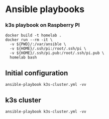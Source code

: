 # Ansible playbooks

### k3s playbook on Raspberry PI

```
docker build -t homelab .
docker run --rm -it \
  -v ${PWD}/:/var/ansible \
  -v ${HOME}/.ssh/pi:/root/.ssh/pi \
  -v ${HOME}/.ssh/pi.pub:/root/.ssh/pi.pub \
  homelab bash
```

## Initial configuration

`ansible-playbook k3s-cluster.yml -vv`

## k3s cluster

`ansible-playbook k3s-cluster.yml -vv`

